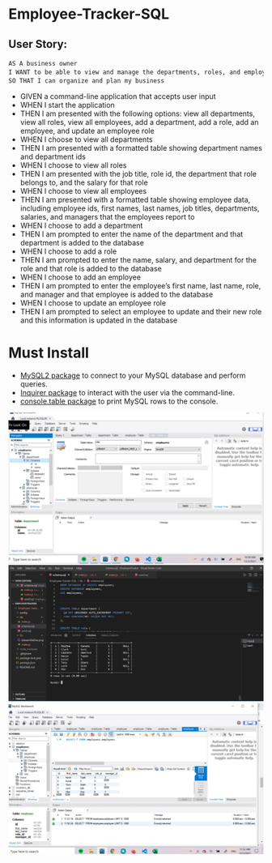 # Employee-Tracker-SQL

## User Story:
```md
AS A business owner
I WANT to be able to view and manage the departments, roles, and employees in my company
SO THAT I can organize and plan my business
```
* GIVEN a command-line application that accepts user input
* WHEN I start the application
* THEN I am presented with the following options: view all departments, view all roles, view all employees, add a department, add a role, add an employee, and update an employee role
* WHEN I choose to view all departments
* THEN I am presented with a formatted table showing department names and department ids
* WHEN I choose to view all roles
* THEN I am presented with the job title, role id, the department that role belongs to, and the salary for that role
* WHEN I choose to view all employees
* THEN I am presented with a formatted table showing employee data, including employee ids, first names, last names, job titles, departments, salaries, and managers that the employees report to
* WHEN I choose to add a department
* THEN I am prompted to enter the name of the department and that department is added to the database
* WHEN I choose to add a role
* THEN I am prompted to enter the name, salary, and department for the role and that role is added to the database
* WHEN I choose to add an employee
* THEN I am prompted to enter the employee’s first name, last name, role, and manager and that employee is added to the database
* WHEN I choose to update an employee role
* THEN I am prompted to select an employee to update and their new role and this information is updated in the database 

#  Must Install 
* [MySQL2 package](https://www.npmjs.com/package/mysql2) to connect to your MySQL database and perform queries. 
* [Inquirer package](https://www.npmjs.com/package/inquirer) to interact with the user via the command-line.
* [console.table package](https://www.npmjs.com/package/console.table) to print MySQL rows to the console.

![Database Demo](./lib/dataandtables.png)
![Database Demo](./lib/EmployeeT.png)
![Database Demo](./lib/mysql.png)



